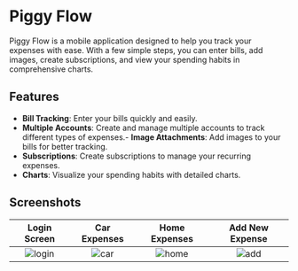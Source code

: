 # Piggy Flow

Piggy Flow is a mobile application designed to help you track your expenses with ease. With a few simple steps, you can enter bills, add images, create subscriptions, and view your spending habits in comprehensive charts.

## Features

- **Bill Tracking**: Enter your bills quickly and easily.
- **Multiple Accounts**: Create and manage multiple accounts to track different types of expenses.- **Image Attachments**: Add images to your bills for better tracking.
- **Subscriptions**: Create subscriptions to manage your recurring expenses.
- **Charts**: Visualize your spending habits with detailed charts.

## Screenshots

| Login Screen | Car Expenses | Home Expenses | Add New Expense |
|:------------:|:------------:|:-------------:|:---------------:|
| ![login](https://github.com/Ethirallan/piggy-flow/assets/39746196/3cafc994-70d0-4cea-a92a-6eadd977f1f7) | ![car](https://github.com/Ethirallan/piggy-flow/assets/39746196/fa94211a-f395-420d-af34-fdc1aacdf5ea) | ![home](https://github.com/Ethirallan/piggy-flow/assets/39746196/1a3f491e-2215-4c55-9a87-1441abbf896d) | ![add](https://github.com/Ethirallan/piggy-flow/assets/39746196/910d35e5-e01c-40d3-bb66-f133c4e4de6f) |
